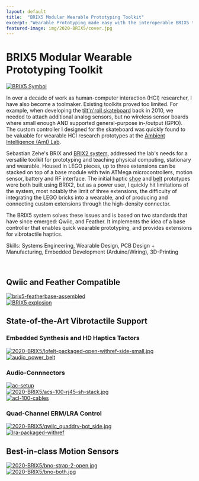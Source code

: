 ```yaml
---
layout: default
title:  "BRIX5 Modular Wearable Prototyping Toolkit"
excerpt: "Wearable Prototyping made easy with the interoperable BRIX5 toolkit (Ph.D. Thesis)"
featured-image: img/2020-BRIX5/cover.jpg
---
```


<h1>BRIX5 Modular Wearable Prototyping Toolkit</h1>
<span class="image left"><a class="gallery" href="img/2020-BRIX5/cover.jpg"><img src="img/2020-BRIX5/cover.jpg" alt="BRIX5 Symbol" /></a></span>

In over a decade of work as human-computer interaction (HCI) researcher, I have also become a toolmaker. Existing toolkits proved too limited. For example, when developing the [tilt'n'roll skateboard](/projects/2010-solderin_skaters) back in 2010, we needed to attach additional analog sensors, but no wireless sensor boards where small enough AND supported general-purpose in-/output (GPIO). The custom controller I designed for the skateboard was quickly found to be valuable for wearable HCI research prototypes at the [Ambient Intelligence (AmI) Lab](https://www.cit-ec.de/ami). 

Sebastian Zehe's BRIX and [BRIX2 system](https://techfak.de/ags/ami/brix2), addressed the lab's needs for a versatile toolkit for prototyping and teaching physical computing, stationary and wearable. 
Housed in LEGO pieces, up to three extensions can be stacked on top of a base module with twin ATMega microcontrollers, motion sensor, battery and RF interface.
The initial haptic [shoe](/projects/2015-Shoes) and [belt](/projects/2014-2021-Belt) prototypes were both built using BRIX2, but as a power user, I quickly hit limitations of the system, most notably the limit of three extensions, the difficulty of integrating the LEGO bricks into a wearable, and of producing and connecting custom extensions through the high-density connector.

The BRIX5 system solves these issues and is based on two standards that have since emerged: Qwiic, and Feather.
It implements the idea of a base controller that enables quick wearable prototyping, and provides extensions for vibrotactile haptics.


Skills: Systems Engineering, Wearable Design, PCB Design + Manufacturing, Embedded Development (Arduino/Wiring), 3D-Printing

<br/>

<h2>Qwiic and Feather Compatible</h2>
<div class="box alt">
	<div class="row uniform">
		<div class="7u"><span class="image fit"><a class="gallery" href="img/2020-BRIX5/brix5-featherbase-assembled.jpg"><img src="img/2020-BRIX5/brix5-featherbase-assembled.jpg" alt="brix5-featherbase-assembled" /></a></span></div>
		<div class="5u$"><span class="image fit"><a class="gallery" href="img/2020-BRIX5/explosion_small.jpg"><img src="img/2020-BRIX5/explosion_small.jpg" alt="BRIX5 explosion" /></a></span></div>
	</div>
</div>


<h2>State-of-the-Art Vibrotactile Support</h2>

<h3>Embedded Synthesis and HD Haptics Tactors</h3>
<div class="box alt">
	<div class="row uniform">
		<div class="6u"><span class="image fit"><a class="gallery" href="img/2020-BRIX5/lofelt-packaged-open-withref-side-small.jpg"><img src="img/2020-BRIX5/lofelt-packaged-open-withref-side-small.jpg" alt="2020-BRIX5/lofelt-packaged-open-withref-side-small.jpg" /></a></span></div>
		<div class="6u$"><span class="image fit"><a class="gallery" href="img/2020-BRIX5/audio_power_belt-draft-crop.jpg"><img src="img/2020-BRIX5/audio_power_belt-draft-crop.jpg" alt="audio_power_belt" /></a></span></div>
	</div>
</div>

<h3>Audio-Connnectors</h3>
<div class="box alt">
	<div class="row uniform">
		<div class="6u"><span class="image fit"><a class="gallery" href="img/2020-BRIX5/ac-setup.jpg"><img src="img/2020-BRIX5/ac-setup.jpg" alt="ac-setup" /></a></span></div>
		<div class="3u"><span class="image fit"><a class="gallery" href="img/2020-BRIX5/acs-100-rj45-sh-stack.jpg"><img src="img/2020-BRIX5/acs-100-rj45-sh-stack.jpg" alt="2020-BRIX5/acs-100-rj45-sh-stack.jpg" /></a></span></div>
		<div class="3u$"><span class="image fit"><a class="gallery" href="img/2020-BRIX5/acl-100-cables.jpg"><img src="img/2020-BRIX5/acl-100-cables.jpg" alt="acl-100-cables" /></a></span></div>
	</div>
</div>

<h3>Quad-Channel ERM/LRA Control</h3>
<div class="box alt">
	<div class="row uniform">
		<div class="6u"><span class="image fit"><a class="gallery" href="img/2020-BRIX5/qwiic_quaddrv-bot_side.jpg"><img src="img/2020-BRIX5/qwiic_quaddrv-bot_side.jpg" alt="2020-BRIX5/qwiic_quaddrv-bot_side.jpg" /></a></span></div>
		<div class="6u$"><span class="image fit"><a class="gallery" href="img/2020-BRIX5/lra-packaged-withref.jpg"><img src="img/2020-BRIX5/lra-packaged-withref.jpg" alt="lra-packaged-withref" /></a></span></div>
	</div>
</div>


<h2>Best-in-class Motion Sensors</h2>
<div class="box alt">
	<div class="row uniform">
		<div class="5u"><span class="image fit"><a class="gallery" href="img/2020-BRIX5/bno-strap-2-open.jpg"><img src="img/2020-BRIX5/bno-strap-2-open.jpg" alt="2020-BRIX5/bno-strap-2-open.jpg" /></a></span></div>
		<div class="7u$"><span class="image fit"><a class="gallery" href="img/2020-BRIX5/bno-both.jpg"><img src="img/2020-BRIX5/bno-both.jpg" alt="2020-BRIX5/bno-both.jpg" /></a></span></div>
	</div>
</div>
<!--
<div class="box alt">
	<div class="row uniform">
		<div class="6u"><span class="image fit"><a class="gallery" href="img/"><img src="img/" alt="" /></a></span></div>
		<div class="6u"><span class="image fit"><a class="gallery" href="img/"><img src="img/" alt="" /></a></span></div>
	</div>
</div>
-->

